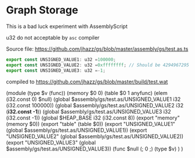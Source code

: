 # Graph Storage
This is a bad luck experiment with AssemblyScript

u32 do not acceptable by `asc` compiler


Source file: https://github.com/jhazz/gs/blob/master/assembly/gs/test.as.ts

```ts
export const UNSIGNED_VALUE1: u32 =100000;
export const UNSIGNED_VALUE2: u32 =0xffffffff; // Should be 4294967295
export const UNSIGNED_VALUE3: u32 =-1;
```

compiled to https://github.com/jhazz/gs/blob/master/build/test.wat


(module
 (type $v (func))
 (memory $0 0)
 (table $0 1 anyfunc)
 (elem (i32.const 0) $null)
 (global $assembly/gs/test.as/UNSIGNED_VALUE1 i32 (i32.const 100000))
 (global $assembly/gs/test.as/UNSIGNED_VALUE2 i32 (**i32.const -1**))
 (global $assembly/gs/test.as/UNSIGNED_VALUE3 i32 (i32.const -1))
 (global $HEAP_BASE i32 (i32.const 8))
 (export "memory" (memory $0))
 (export "table" (table $0))
 (export "UNSIGNED_VALUE1" (global $assembly/gs/test.as/UNSIGNED_VALUE1))
 (export "UNSIGNED_VALUE2" (global $assembly/gs/test.as/UNSIGNED_VALUE2))
 (export "UNSIGNED_VALUE3" (global $assembly/gs/test.as/UNSIGNED_VALUE3))
 (func $null (; 0 ;) (type $v)
 )
)



